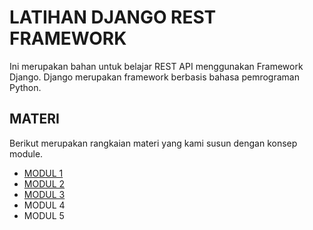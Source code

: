 # LATIHAN DJANGO REST FRAMEWORK

Ini merupakan bahan untuk belajar REST API menggunakan Framework Django. Django merupakan framework berbasis bahasa pemrograman Python.

## MATERI

Berikut merupakan rangkaian materi yang kami susun dengan konsep module.

- [MODUL 1](course/module_1.md)
- [MODUL 2](course/module_2.md)
- [MODUL 3](course/module_3.md)
- MODUL 4
- MODUL 5
